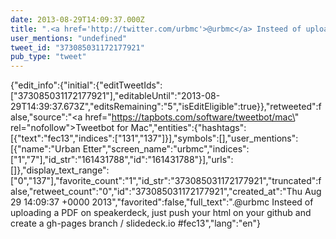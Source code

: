 ```yaml
---
date: 2013-08-29T14:09:37.000Z
title: ".<a href='http://twitter.com/urbmc'>@urbmc</a> Insteed of uploading a PDF on speakerdeck, just push your html on your github and create a gh-pages branch  / slidedeck.io #fec13″"
user_mentions: "undefined"
tweet_id: "373085031172177921"
pub_type: "tweet"
---
```

{"edit_info":{"initial":{"editTweetIds":["373085031172177921"],"editableUntil":"2013-08-29T14:39:37.673Z","editsRemaining":"5","isEditEligible":true}},"retweeted":false,"source":"<a href=\"https://tapbots.com/software/tweetbot/mac\" rel=\"nofollow\">Tweetbot for Mac</a>","entities":{"hashtags":[{"text":"fec13","indices":["131","137"]}],"symbols":[],"user_mentions":[{"name":"Urban Etter","screen_name":"urbmc","indices":["1","7"],"id_str":"161431788","id":"161431788"}],"urls":[]},"display_text_range":["0","137"],"favorite_count":"1","id_str":"373085031172177921","truncated":false,"retweet_count":"0","id":"373085031172177921","created_at":"Thu Aug 29 14:09:37 +0000 2013","favorited":false,"full_text":".@urbmc Insteed of uploading a PDF on speakerdeck, just push your html on your github and create a gh-pages branch  / slidedeck.io #fec13","lang":"en"}
